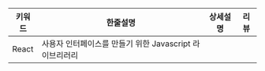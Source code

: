 | 키워드 | 한줄설명 | 상세설명 | 리뷰 |
| --- | --- | --- | --- |
| React | 사용자 인터페이스를 만들기 위한 Javascript 라이브리러리 |  |  |